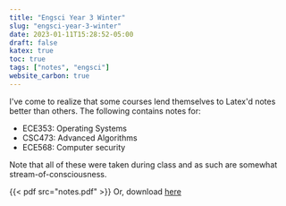 ```yaml
---
title: "Engsci Year 3 Winter"
slug: "engsci-year-3-winter"
date: 2023-01-11T15:28:52-05:00
draft: false
katex: true
toc: true
tags: ["notes", "engsci"]
website_carbon: true
---
```


I've come to realize that some courses lend themselves to Latex'd notes better than others.
The following contains notes for:

- ECE353: Operating Systems
- CSC473: Advanced Algorithms
- ECE568: Computer security

Note that all of these were taken during class and as such are somewhat stream-of-consciousness.




{{< pdf src="notes.pdf" >}}
Or, download [here](notes.pdf)
